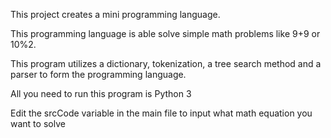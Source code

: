 This project creates a mini programming language.

This programming language is able solve simple math problems like 9+9 or 10%2.

This program utilizes a dictionary, tokenization, a tree search method and a parser to form the programming language.

All you need to run this program is Python 3

Edit the srcCode variable in the main file to input what math equation you want to solve
